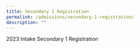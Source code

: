 ```yaml
---
title: Secondary 1 Registration
permalink: /admissions/secondary-1-registration/
description: ""
---
```

2023 Intake Secondary 1 Registration

